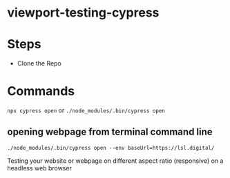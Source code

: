 # viewport-testing-cypress

# Steps
- Clone the Repo

# Commands

`npx cypress open`
or
`./node_modules/.bin/cypress open`

## opening webpage from terminal command line

`./node_modules/.bin/cypress open --env baseUrl=https://lsl.digital/`

Testing your website or webpage on different aspect ratio (responsive) on a headless web browser
